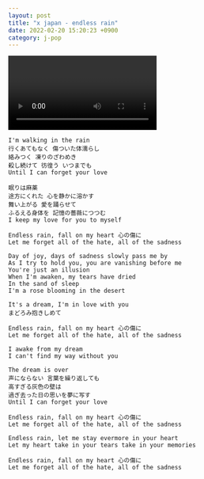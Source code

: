 ```yaml
---
layout: post
title: "x japan - endless rain"
date: 2022-02-20 15:20:23 +0900
category: j-pop
---
```


<div class="video-container">
    <video id="player" class="video-js vjs-default-skin vjs-big-play-centered" data-json="/public/json/j-pop/x japan - endless rain.json"></video>
</div>

```
I'm walking in the rain
行くあてもなく 傷ついた体濡らし
絡みつく 凍りのざわめき
殺し続けて 彷徨う いつまでも
Until I can forget your love

眠りは麻薬
途方にくれた 心を静かに溶かす
舞い上がる 愛を踊らせて
ふるえる身体を 記憶の薔薇につつむ
I keep my love for you to myself

Endless rain, fall on my heart 心の傷に
Let me forget all of the hate, all of the sadness

Day of joy, days of sadness slowly pass me by
As I try to hold you, you are vanishing before me
You're just an illusion
When I'm awaken, my tears have dried
In the sand of sleep
I'm a rose blooming in the desert

It's a dream, I'm in love with you
まどろみ抱きしめて

Endless rain, fall on my heart 心の傷に
Let me forget all of the hate, all of the sadness

I awake from my dream
I can't find my way without you

The dream is over
声にならない 言葉を繰り返しても
高すぎる灰色の壁は
過ぎ去った日の思いを夢に写す
Until I can forget your love

Endless rain, fall on my heart 心の傷に
Let me forget all of the hate, all of the sadness

Endless rain, let me stay evermore in your heart
Let my heart take in your tears take in your memories

Endless rain, fall on my heart 心の傷に
Let me forget all of the hate, all of the sadness
```